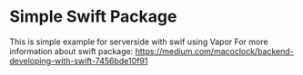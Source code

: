 # Simple Swift Package 

This is simple example for serverside with swif using Vapor
For more information about swift package: https://medium.com/macoclock/backend-developing-with-swift-7456bde10f91
